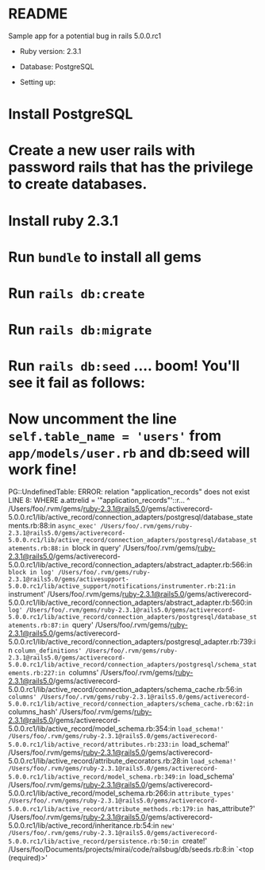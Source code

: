 # README

Sample app for a potential bug in rails 5.0.0.rc1

* Ruby version: 2.3.1

* Database: PostgreSQL

* Setting up:
# Install PostgreSQL
# Create a new user rails with password rails that has the privilege to create databases.
# Install ruby 2.3.1
# Run `bundle` to install all gems
# Run `rails db:create`
# Run `rails db:migrate`
# Run `rails db:seed` .... boom! You'll see it fail as follows:
# Now uncomment the line `self.table_name = 'users'` from `app/models/user.rb` and db:seed will work fine!

PG::UndefinedTable: ERROR:  relation "application_records" does not exist
LINE 8:                WHERE a.attrelid = '"application_records"'::r...
                                          ^
/Users/foo/.rvm/gems/ruby-2.3.1@rails5.0/gems/activerecord-5.0.0.rc1/lib/active_record/connection_adapters/postgresql/database_statements.rb:88:in `async_exec'
/Users/foo/.rvm/gems/ruby-2.3.1@rails5.0/gems/activerecord-5.0.0.rc1/lib/active_record/connection_adapters/postgresql/database_statements.rb:88:in `block in query'
/Users/foo/.rvm/gems/ruby-2.3.1@rails5.0/gems/activerecord-5.0.0.rc1/lib/active_record/connection_adapters/abstract_adapter.rb:566:in `block in log'
/Users/foo/.rvm/gems/ruby-2.3.1@rails5.0/gems/activesupport-5.0.0.rc1/lib/active_support/notifications/instrumenter.rb:21:in `instrument'
/Users/foo/.rvm/gems/ruby-2.3.1@rails5.0/gems/activerecord-5.0.0.rc1/lib/active_record/connection_adapters/abstract_adapter.rb:560:in `log'
/Users/foo/.rvm/gems/ruby-2.3.1@rails5.0/gems/activerecord-5.0.0.rc1/lib/active_record/connection_adapters/postgresql/database_statements.rb:87:in `query'
/Users/foo/.rvm/gems/ruby-2.3.1@rails5.0/gems/activerecord-5.0.0.rc1/lib/active_record/connection_adapters/postgresql_adapter.rb:739:in `column_definitions'
/Users/foo/.rvm/gems/ruby-2.3.1@rails5.0/gems/activerecord-5.0.0.rc1/lib/active_record/connection_adapters/postgresql/schema_statements.rb:227:in `columns'
/Users/foo/.rvm/gems/ruby-2.3.1@rails5.0/gems/activerecord-5.0.0.rc1/lib/active_record/connection_adapters/schema_cache.rb:56:in `columns'
/Users/foo/.rvm/gems/ruby-2.3.1@rails5.0/gems/activerecord-5.0.0.rc1/lib/active_record/connection_adapters/schema_cache.rb:62:in `columns_hash'
/Users/foo/.rvm/gems/ruby-2.3.1@rails5.0/gems/activerecord-5.0.0.rc1/lib/active_record/model_schema.rb:354:in `load_schema!'
/Users/foo/.rvm/gems/ruby-2.3.1@rails5.0/gems/activerecord-5.0.0.rc1/lib/active_record/attributes.rb:233:in `load_schema!'
/Users/foo/.rvm/gems/ruby-2.3.1@rails5.0/gems/activerecord-5.0.0.rc1/lib/active_record/attribute_decorators.rb:28:in `load_schema!'
/Users/foo/.rvm/gems/ruby-2.3.1@rails5.0/gems/activerecord-5.0.0.rc1/lib/active_record/model_schema.rb:349:in `load_schema'
/Users/foo/.rvm/gems/ruby-2.3.1@rails5.0/gems/activerecord-5.0.0.rc1/lib/active_record/model_schema.rb:266:in `attribute_types'
/Users/foo/.rvm/gems/ruby-2.3.1@rails5.0/gems/activerecord-5.0.0.rc1/lib/active_record/attribute_methods.rb:179:in `has_attribute?'
/Users/foo/.rvm/gems/ruby-2.3.1@rails5.0/gems/activerecord-5.0.0.rc1/lib/active_record/inheritance.rb:54:in `new'
/Users/foo/.rvm/gems/ruby-2.3.1@rails5.0/gems/activerecord-5.0.0.rc1/lib/active_record/persistence.rb:50:in `create!'
/Users/foo/Documents/projects/mirai/code/railsbug/db/seeds.rb:8:in `<top (required)>'


